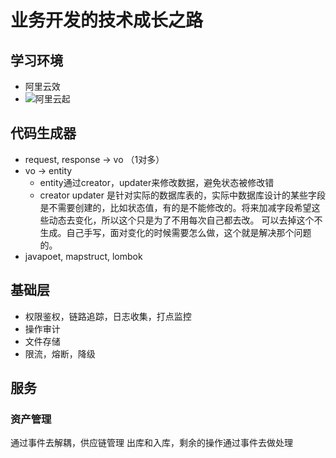 # 业务开发的技术成长之路

## 学习环境

- 阿里云效
- ![阿里云起](https://developer.aliyun.com/adc/)

## 代码生成器

- request, response -> vo （1对多）
- vo -> entity
    * entity通过creator，updater来修改数据，避免状态被修改错
    * creator updater 是针对实际的数据库表的，实际中数据库设计的某些字段是不需要创建的，比如状态值，有的是不能修改的。将来加减字段希望这些动态去变化，所以这个只是为了不用每次自己都去改。 可以去掉这个不生成。自己手写，面对变化的时候需要怎么做，这个就是解决那个问题的。
- javapoet, mapstruct, lombok


## 基础层

- 权限鉴权，链路追踪，日志收集，打点监控
- 操作审计
- 文件存储
- 限流，熔断，降级

## 服务

### 资产管理

通过事件去解耦，供应链管理 出库和入库，剩余的操作通过事件去做处理